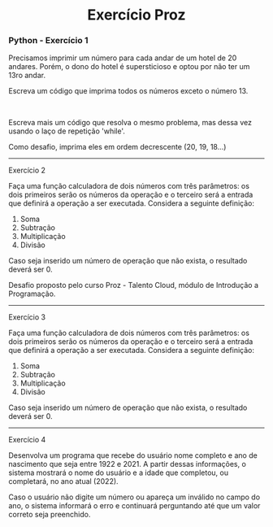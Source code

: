 <h1 align="center">Exercício Proz </h1> 

### Python - Exercício 1


Precisamos imprimir um número para cada andar de um hotel de 20 andares. Porém, o dono do hotel é supersticioso e optou por não ter um 13ro andar.



Escreva um código que imprima todos os números exceto o número 13.

​​​​​​​

Escreva mais um código que resolva o mesmo problema, mas dessa vez usando o laço de repetição 'while'.



Como desafio, imprima eles em ordem decrescente (20, 19, 18...)

-----------------------------------------------------------------------------------------------------------------------------------------------------

Exercício 2


Faça uma função calculadora de dois números com três parâmetros: os dois primeiros serão os números da operação e o terceiro será a entrada que definirá a operação a ser executada. Considera a seguinte definição:

1. Soma    
2. Subtração    
3. Multiplicação     
4. Divisão

Caso seja inserido um número de operação que não exista, o resultado deverá ser 0.

Desafio proposto pelo curso Proz - Talento Cloud, módulo de Introdução a Programação.

-------------------------------------------------------------------------------------------------------------------------------------------------------

Exercício 3 

Faça uma função calculadora de dois números com três parâmetros: os dois primeiros serão os números da operação e o terceiro será a entrada que definirá a operação a ser executada. Considera a seguinte definição:
1. Soma
2. Subtração
3. Multiplicação
4. Divisão

Caso seja inserido um número de operação que não exista, o resultado deverá ser 0.


----------------------------------------------------------------------------------------------------------------------------------------------------------

Exercício 4 

Desenvolva um programa que recebe do usuário nome completo e ano de nascimento que seja entre 1922 e 2021.
A partir dessas informações, o sistema mostrará o nome do usuário e a idade que completou, ou completará, no ano atual (2022).

Caso o usuário não digite um número ou apareça um inválido no campo do ano, o sistema informará o erro e continuará perguntando até que um valor correto seja preenchido.
